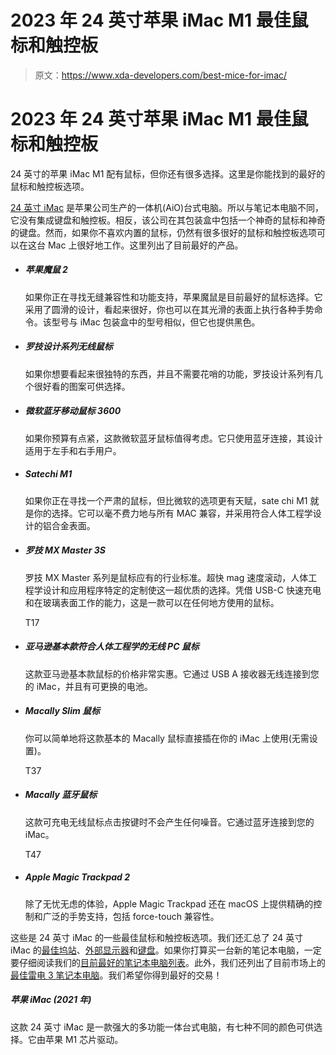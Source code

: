 # 2023 年 24 英寸苹果 iMac M1 最佳鼠标和触控板

> 原文：<https://www.xda-developers.com/best-mice-for-imac/>

# 2023 年 24 英寸苹果 iMac M1 最佳鼠标和触控板

24 英寸的苹果 iMac M1 配有鼠标，但你还有很多选择。这里是你能找到的最好的鼠标和触控板选项。

[24 英寸 iMac](https://www.xda-developers.com/imac-24-inch-review/) 是苹果公司生产的一体机(AiO)台式电脑。所以与笔记本电脑不同，它没有集成键盘和触控板。相反，该公司在其包装盒中包括一个神奇的鼠标和神奇的键盘。然而，如果你不喜欢内置的鼠标，仍然有很多很好的鼠标和触控板选项可以在这台 Mac 上很好地工作。这里列出了目前最好的产品。

*   ##### 苹果魔鼠 2

    如果你正在寻找无缝兼容性和功能支持，苹果魔鼠是目前最好的鼠标选择。它采用了圆滑的设计，看起来很好，你也可以在其光滑的表面上执行各种手势命令。该型号与 iMac 包装盒中的型号相似，但它也提供黑色。

*   ##### 罗技设计系列无线鼠标

    如果你想要看起来很独特的东西，并且不需要花哨的功能，罗技设计系列有几个很好看的图案可供选择。

*   ##### 微软蓝牙移动鼠标 3600

    如果你预算有点紧，这款微软蓝牙鼠标值得考虑。它只使用蓝牙连接，其设计适用于左手和右手用户。

*   ##### Satechi M1

    如果你正在寻找一个严肃的鼠标，但比微软的选项更有天赋，sate chi M1 就是你的选择。它可以毫不费力地与所有 MAC 兼容，并采用符合人体工程学设计的铝合金表面。

*   ##### 罗技 MX Master 3S

    罗技 MX Master 系列是鼠标应有的行业标准。超快 mag 速度滚动，人体工程学设计和应用程序特定的定制使这一超优质的选择。凭借 USB-C 快速充电和在玻璃表面工作的能力，这是一款可以在任何地方使用的鼠标。

    T17
*   ##### 亚马逊基本款符合人体工程学的无线 PC 鼠标

    这款亚马逊基本款鼠标的价格非常实惠。它通过 USB A 接收器无线连接到您的 iMac，并且有可更换的电池。

*   ##### Macally Slim 鼠标

    你可以简单地将这款基本的 Macally 鼠标直接插在你的 iMac 上使用(无需设置)。

    T37
*   ##### Macally 蓝牙鼠标

    这款可充电无线鼠标点击按键时不会产生任何噪音。它通过蓝牙连接到您的 iMac。

    T47
*   ##### Apple Magic Trackpad 2

    除了无忧无虑的体验，Apple Magic Trackpad 还在 macOS 上提供精确的控制和广泛的手势支持，包括 force-touch 兼容性。

这些是 24 英寸 iMac 的一些最佳鼠标和触控板选项。我们还汇总了 24 英寸 iMac 的[最佳坞站](https://www.xda-developers.com/best-docks-m1-imac/)、[外部显示器](https://www.xda-developers.com/best-monitors-for-imac/)和[键盘](https://www.xda-developers.com/best-keyboards-m1-apple-imac/)。如果你打算买一台新的笔记本电脑，一定要仔细阅读我们的[目前最好的笔记本电脑列表](https://www.xda-developers.com/best-laptops/)。此外，我们还列出了目前市场上的[最佳雷电 3 笔记本电脑](https://www.xda-developers.com/best-thunderbolt-3-laptops/)。我们希望你得到最好的交易！

##### 苹果 iMac (2021 年)

这款 24 英寸 iMac 是一款强大的多功能一体台式电脑，有七种不同的颜色可供选择。它由苹果 M1 芯片驱动。